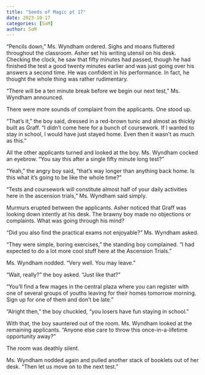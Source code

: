```yaml
---
title: "Seeds of Magic pt 17"
date: 2023-10-17
categories: [SoM]
author: SoM
---
```


“Pencils down,” Ms. Wyndham ordered. Sighs and moans fluttered throughout the classroom. Asher set his writing utensil on his desk. Checking the clock, he saw that fifty minutes had passed, though he had finished the test a good twenty minutes earlier and was just going over his answers a second time. He was confident in his performance. In fact, he thought the whole thing was rather rudimentary.

“There will be a ten minute break before we begin our next test,” Ms. Wyndham announced.

There were more sounds of complaint from the applicants. One stood up.

“That’s it,” the boy said, dressed in a red-brown tunic and almost as thickly built as Graff. “I didn’t come here for a bunch of coursework. If I wanted to stay in school, I would have just stayed home. Even then it wasn’t as much as this.”

All the other applicants turned and looked at the boy. Ms. Wyndham cocked an eyebrow. “You say this after a single fifty minute long test?”

“Yeah,” the angry boy said, “that’s way longer than anything back home. Is this what it’s going to be like the whole time?”

“Tests and coursework will constitute almost half of your daily activities here in the ascension trials,” Ms. Wyndham said simply.

Murmurs erupted between the applicants. Asher noticed that Graff was looking down intently at his desk. The brawny boy made no objections or complaints. What was going through his mind?

“Did you also find the practical exams not enjoyable?” Ms. Wyndham asked.

“They were simple, boring exercises,” the standing boy complained. “I had expected to do a lot more cool stuff here at the Ascension Trials.”

Ms. Wyndham nodded. “Very well. You may leave.”

“Wait, really?” the boy asked. “Just like that?”

“You’ll find a few mages in the central plaza where you can register with one of several groups of youths leaving for their homes tomorrow morning. Sign up for one of them and don’t be late.”

“Alright then,” the boy chuckled, “you losers have fun staying in school.”

With that, the boy sauntered out of the room. Ms. Wyndham looked at the remaining applicants. “Anyone else care to throw this once-in-a-lifetime opportunity away?”

The room was deathly silent.

Ms. Wyndham nodded again and pulled another stack of booklets out of her desk. “Then let us move on to the next test.”
